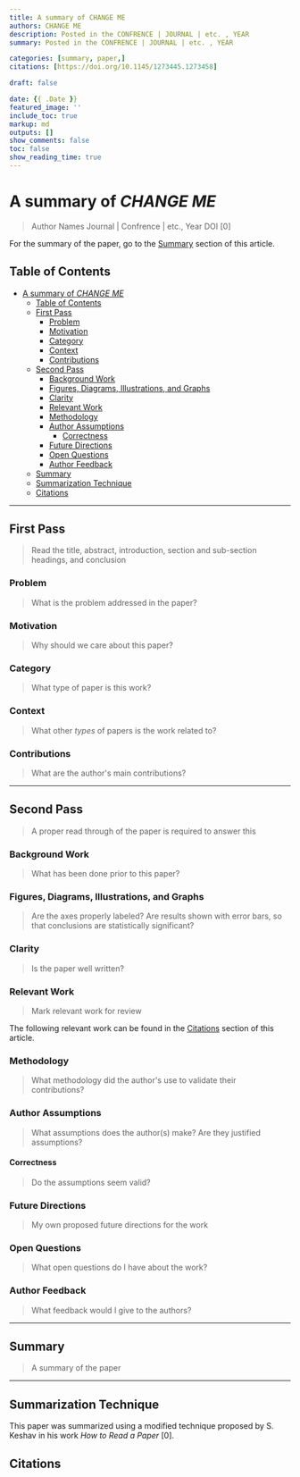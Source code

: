 ```yaml
---
title: A summary of CHANGE ME
authors: CHANGE ME
description: Posted in the CONFRENCE | JOURNAL | etc. , YEAR
summary: Posted in the CONFRENCE | JOURNAL | etc. , YEAR

categories: [summary, paper,]
citations: [https://doi.org/10.1145/1273445.1273458]

draft: false

date: {{ .Date }}
featured_image: ''
include_toc: true
markup: md
outputs: []
show_comments: false
toc: false
show_reading_time: true
---
```


# A summary of *CHANGE ME*

> Author Names
> Journal | Confrence | etc., Year
> DOI [0]

For the summary of the paper, go to the [Summary](#summary) section of this article.

## Table of Contents

- [A summary of *CHANGE ME*](#a-summary-of-change-me)
  - [Table of Contents](#table-of-contents)
  - [First Pass](#first-pass)
    - [Problem](#problem)
    - [Motivation](#motivation)
    - [Category](#category)
    - [Context](#context)
    - [Contributions](#contributions)
  - [Second Pass](#second-pass)
    - [Background Work](#background-work)
    - [Figures, Diagrams, Illustrations, and Graphs](#figures-diagrams-illustrations-and-graphs)
    - [Clarity](#clarity)
    - [Relevant Work](#relevant-work)
    - [Methodology](#methodology)
    - [Author Assumptions](#author-assumptions)
      - [Correctness](#correctness)
    - [Future Directions](#future-directions)
    - [Open Questions](#open-questions)
    - [Author Feedback](#author-feedback)
  - [Summary](#summary)
  - [Summarization Technique](#summarization-technique)
  - [Citations](#citations)

---

## First Pass

> Read the title, abstract, introduction, section and sub-section headings, and conclusion

### Problem

> What is the problem addressed in the paper?

### Motivation

> Why should we care about this paper?

### Category

> What type of paper is this work?

### Context

> What other *types* of papers is the work related to?

### Contributions

> What are the author's main contributions?

---

## Second Pass

> A proper read through of the paper is required to answer this

### Background Work

> What has been done prior to this paper?

### Figures, Diagrams, Illustrations, and Graphs

> Are the axes properly labeled?
> Are results shown with error bars, so that conclusions are statistically significant?

### Clarity

> Is the paper well written?

### Relevant Work

> Mark relevant work for review

The following relevant work can be found in the [Citations](#citations) section of this article.

### Methodology

> What methodology did the author's use to validate their contributions?

### Author Assumptions

> What assumptions does the author(s) make? Are they justified assumptions?

#### Correctness

> Do the assumptions seem valid?

### Future Directions

> My own proposed future directions for the work

### Open Questions

> What open questions do I have about the work?

### Author Feedback

> What feedback would I give to the authors?

---

## Summary

> A summary of the paper

---

## Summarization Technique

This paper was summarized using a modified technique proposed by S. Keshav in his work *How to Read a Paper* \[0\].

## Citations
